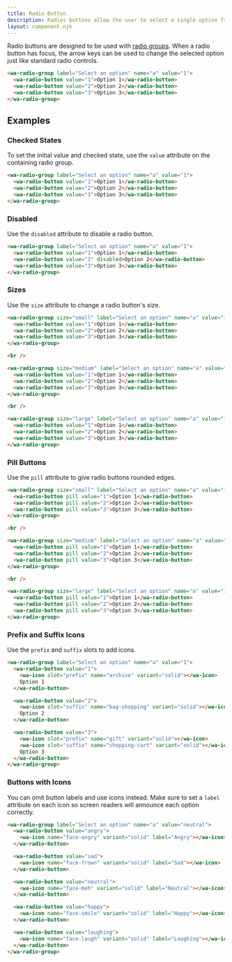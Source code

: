 ```yaml
---
title: Radio Button
description: Radios buttons allow the user to select a single option from a group using a button-like control.
layout: component.njk
---
```


Radio buttons are designed to be used with [radio groups](/components/radio-group). When a radio button has focus, the arrow keys can be used to change the selected option just like standard radio controls.

```html {.example}
<wa-radio-group label="Select an option" name="a" value="1">
  <wa-radio-button value="1">Option 1</wa-radio-button>
  <wa-radio-button value="2">Option 2</wa-radio-button>
  <wa-radio-button value="3">Option 3</wa-radio-button>
</wa-radio-group>
```

## Examples

### Checked States

To set the initial value and checked state, use the `value` attribute on the containing radio group.

```html {.example}
<wa-radio-group label="Select an option" name="a" value="1">
  <wa-radio-button value="1">Option 1</wa-radio-button>
  <wa-radio-button value="2">Option 2</wa-radio-button>
  <wa-radio-button value="3">Option 3</wa-radio-button>
</wa-radio-group>
```

### Disabled

Use the `disabled` attribute to disable a radio button.

```html {.example}
<wa-radio-group label="Select an option" name="a" value="1">
  <wa-radio-button value="1">Option 1</wa-radio-button>
  <wa-radio-button value="2" disabled>Option 2</wa-radio-button>
  <wa-radio-button value="3">Option 3</wa-radio-button>
</wa-radio-group>
```

### Sizes

Use the `size` attribute to change a radio button's size.

```html {.example}
<wa-radio-group size="small" label="Select an option" name="a" value="1">
  <wa-radio-button value="1">Option 1</wa-radio-button>
  <wa-radio-button value="2">Option 2</wa-radio-button>
  <wa-radio-button value="3">Option 3</wa-radio-button>
</wa-radio-group>

<br />

<wa-radio-group size="medium" label="Select an option" name="a" value="1">
  <wa-radio-button value="1">Option 1</wa-radio-button>
  <wa-radio-button value="2">Option 2</wa-radio-button>
  <wa-radio-button value="3">Option 3</wa-radio-button>
</wa-radio-group>

<br />

<wa-radio-group size="large" label="Select an option" name="a" value="1">
  <wa-radio-button value="1">Option 1</wa-radio-button>
  <wa-radio-button value="2">Option 2</wa-radio-button>
  <wa-radio-button value="3">Option 3</wa-radio-button>
</wa-radio-group>
```

### Pill Buttons

Use the `pill` attribute to give radio buttons rounded edges.

```html {.example}
<wa-radio-group size="small" label="Select an option" name="a" value="1">
  <wa-radio-button pill value="1">Option 1</wa-radio-button>
  <wa-radio-button pill value="2">Option 2</wa-radio-button>
  <wa-radio-button pill value="3">Option 3</wa-radio-button>
</wa-radio-group>

<br />

<wa-radio-group size="medium" label="Select an option" name="a" value="1">
  <wa-radio-button pill value="1">Option 1</wa-radio-button>
  <wa-radio-button pill value="2">Option 2</wa-radio-button>
  <wa-radio-button pill value="3">Option 3</wa-radio-button>
</wa-radio-group>

<br />

<wa-radio-group size="large" label="Select an option" name="a" value="1">
  <wa-radio-button pill value="1">Option 1</wa-radio-button>
  <wa-radio-button pill value="2">Option 2</wa-radio-button>
  <wa-radio-button pill value="3">Option 3</wa-radio-button>
</wa-radio-group>
```

### Prefix and Suffix Icons

Use the `prefix` and `suffix` slots to add icons.

```html {.example}
<wa-radio-group label="Select an option" name="a" value="1">
  <wa-radio-button value="1">
    <wa-icon slot="prefix" name="archive" variant="solid"></wa-icon>
    Option 1
  </wa-radio-button>

  <wa-radio-button value="2">
    <wa-icon slot="suffix" name="bag-shopping" variant="solid"></wa-icon>
    Option 2
  </wa-radio-button>

  <wa-radio-button value="3">
    <wa-icon slot="prefix" name="gift" variant="solid"></wa-icon>
    <wa-icon slot="suffix" name="shopping-cart" variant="solid"></wa-icon>
    Option 3
  </wa-radio-button>
</wa-radio-group>
```

### Buttons with Icons

You can omit button labels and use icons instead. Make sure to set a `label` attribute on each icon so screen readers will announce each option correctly.

```html {.example}
<wa-radio-group label="Select an option" name="a" value="neutral">
  <wa-radio-button value="angry">
    <wa-icon name="face-angry" variant="solid" label="Angry"></wa-icon>
  </wa-radio-button>

  <wa-radio-button value="sad">
    <wa-icon name="face-frown" variant="solid" label="Sad"></wa-icon>
  </wa-radio-button>

  <wa-radio-button value="neutral">
    <wa-icon name="face-meh" variant="solid" label="Neutral"></wa-icon>
  </wa-radio-button>

  <wa-radio-button value="happy">
    <wa-icon name="face-smile" variant="solid" label="Happy"></wa-icon>
  </wa-radio-button>

  <wa-radio-button value="laughing">
    <wa-icon name="face-laugh" variant="solid" label="Laughing"></wa-icon>
  </wa-radio-button>
</wa-radio-group>
```
